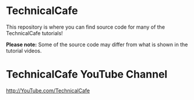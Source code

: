 # TechnicalCafe
This repository is where you can find source code for many of the TechnicalCafe tutorials!

**Please note:** Some of the source code may differ from what is shown in the tutorial videos.

# TechnicalCafe YouTube Channel
http://YouTube.com/TechnicalCafe
